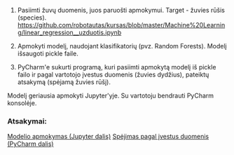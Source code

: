 1. Pasiimti žuvų duomenis, juos paruošti apmokymui. Target - žuvies rūšis (species). https://github.com/robotautas/kursas/blob/master/Machine%20Learning/linear_regression__uzduotis.ipynb

2. Apmokyti modelį, naudojant klasifikatorių (pvz. Random Forests). Modelį išsaugoti pickle faile.

3. PyCharm'e sukurti programą, kuri pasiimti apmokytą modelį iš pickle failo ir pagal vartotojo įvestus duomenis (žuvies dydžius), pateiktų atsakymą (spėjamą žuvies rūšį).

Modelį geriausia apmokyti Jupyter'yje. Su vartotoju bendrauti PyCharm konsolėje.

###  Atsakymai:

[Modelio apmokymas (Jupyter dalis)](https://github.com/robotautas/kursas/blob/master/Machine%20Learning/ML3%2B_atsakymai.ipynb)
[Spėjimas pagal įvestus duomenis (PyCharm dalis)](https://github.com/DonatasNoreika/ml3_atsakymas)